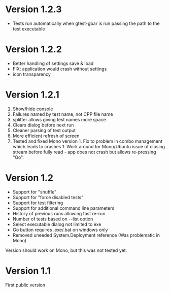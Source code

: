 # Version 1.2.3 #
  * Tests run automatically when gtest-gbar is run passing the path to the test executable
# Version 1.2.2 #
  * Better handling of settings save & load
  * FIX: application would crash without settings
  * icon transparency

# Version 1.2.1 #
  1. Show/hide console
  1. Failures named by test name, not CPP file name
  1. splitter allows giving test names more space
  1. Clears dialog before next run
  1. Cleaner parsing of test output
  1. More efficient refresh of screen
  1. Tested and fixed Mono version
    1. Fix to problem in combo management which leads to crashes
    1. Work around for Mono/Ubuntu issue of closing stream before fully read - app does not crash but allows re-pressing "Go".

# Version 1.2 #
  * Support for "shuffle"
  * Support for "force disabled tests"
  * Support for test filtering
  * Support for additional command line parameters
  * History of previous runs allowing fast re-run
  * Number of tests based on --list option
  * Select executable dialog not limited to exe
  * Go button requires .exe/.bat on windows only
  * Removed uneeded System.Deployment reference (Was problematic in Mono)

Version should work on Mono, but this was not tested yet.

# Version 1.1 #
First public version